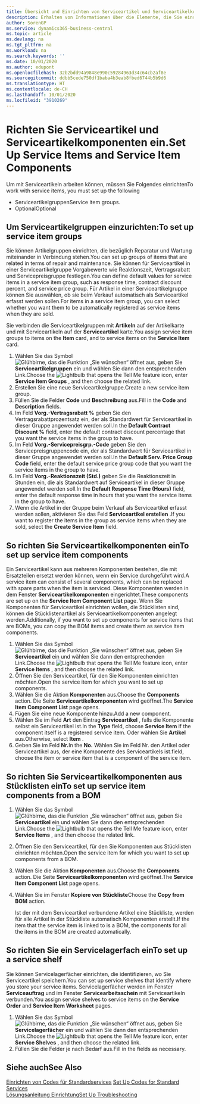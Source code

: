 ```yaml
---
title: Übersicht und Einrichten von Serviceartikel und Serviceartikelkomponenten  | Microsoft Docs
description: Erhalten von Informationen über die Elemente, die Sie einrichten müssen, bevor Sie Serviceartikel, einschliesslich Vorgabewerte wie Reaktionszeit, Vertragsrabatt, und Servicepreisgruppen verwenden können.
author: SorenGP
ms.service: dynamics365-business-central
ms.topic: article
ms.devlang: na
ms.tgt_pltfrm: na
ms.workload: na
ms.search.keywords: ''
ms.date: 10/01/2020
ms.author: edupont
ms.openlocfilehash: 32b2bdd94a9848e990c59284963d34c64cb2af8e
ms.sourcegitcommit: ddbb5cede750df1baba4b3eab8fbed6744b5b9d6
ms.translationtype: HT
ms.contentlocale: de-CH
ms.lasthandoff: 10/01/2020
ms.locfileid: "3910269"
---
```

# <a name="set-up-service-items-and-service-item-components"></a><span data-ttu-id="83b4e-103">Richten Sie Serviceartikel und Serviceartikelkomponenten ein.</span><span class="sxs-lookup"><span data-stu-id="83b4e-103">Set Up Service Items and Service Item Components</span></span>
<span data-ttu-id="83b4e-104">Um mit Serviceartikeln arbeiten können, müssen Sie Folgendes einrichten</span><span class="sxs-lookup"><span data-stu-id="83b4e-104">To work with service items, you must set up the following</span></span>

* <span data-ttu-id="83b4e-105">Serviceartikelgruppen</span><span class="sxs-lookup"><span data-stu-id="83b4e-105">Service item groups.</span></span>
* <span data-ttu-id="83b4e-106">Optional</span><span class="sxs-lookup"><span data-stu-id="83b4e-106">Optional</span></span>

## <a name="to-set-up-service-item-groups"></a><span data-ttu-id="83b4e-107">Um Serviceartikelgruppen einzurichten:</span><span class="sxs-lookup"><span data-stu-id="83b4e-107">To set up service item groups</span></span>
<span data-ttu-id="83b4e-108">Sie können Artikelgruppen einrichten, die bezüglich Reparatur und Wartung miteinander in Verbindung stehen.</span><span class="sxs-lookup"><span data-stu-id="83b4e-108">You can set up groups of items that are related in terms of repair and maintenance.</span></span> <span data-ttu-id="83b4e-109">Sie können für Serviceartikel in einer Serviceartikelgruppe Vorgabewerte wie Reaktionszeit, Vertragsrabatt und Servicepreisgruppe festlegen.</span><span class="sxs-lookup"><span data-stu-id="83b4e-109">You can define default values for service items in a service item group, such as response time, contract discount percent, and service price group.</span></span> <span data-ttu-id="83b4e-110">Für Artikel in einer Serviceartikelgruppe können Sie auswählen, ob sie beim Verkauf automatisch als Serviceartikel erfasst werden sollen.</span><span class="sxs-lookup"><span data-stu-id="83b4e-110">For items in a service item group, you can select whether you want them to be automatically registered as service items when they are sold.</span></span>  

<span data-ttu-id="83b4e-111">Sie verbinden die Serviceartikelgruppen mit **Artikeln** auf der Artikelkarte und mit Serviceartikeln auf der **Serviceartikel** karte.</span><span class="sxs-lookup"><span data-stu-id="83b4e-111">You assign service item groups to items on the **Item** card, and to service items on the **Service Item** card.</span></span>  

1. <span data-ttu-id="83b4e-112">Wählen Sie das Symbol ![Glühbirne, das die Funktion „Sie wünschen“ öffnet](media/ui-search/search_small.png "Tell Me-Funktion") aus, geben Sie **Serviceartikelgruppen** ein und wählen Sie dann den entsprechenden Link.</span><span class="sxs-lookup"><span data-stu-id="83b4e-112">Choose the ![Lightbulb that opens the Tell Me feature](media/ui-search/search_small.png "Tell me what you want to do") icon, enter **Service Item Groups** , and then choose the related link.</span></span>  
2. <span data-ttu-id="83b4e-113">Erstellen Sie eine neue Serviceartikelgruppe.</span><span class="sxs-lookup"><span data-stu-id="83b4e-113">Create a new service item group.</span></span>  
3. <span data-ttu-id="83b4e-114">Füllen Sie die Felder **Code** und **Beschreibung** aus.</span><span class="sxs-lookup"><span data-stu-id="83b4e-114">Fill in the **Code** and **Description** fields.</span></span>  
4. <span data-ttu-id="83b4e-115">Im Feld **Vorg.-Vertragsrabatt %** geben Sie den Vertragsrabattprozentsatz ein, der als Standardwert für Serviceartikel in dieser Gruppe angewendet werden soll.</span><span class="sxs-lookup"><span data-stu-id="83b4e-115">In the **Default Contract Discount %** field, enter the default contract discount percentage that you want the service items in the group to have.</span></span>  
5. <span data-ttu-id="83b4e-116">Im Feld **Vorg.-Servicepreisgrp.-Code** geben Sie den Servicepreisgruppencode ein, der als Standardwert für Serviceartikel in dieser Gruppe angewendet werden soll.</span><span class="sxs-lookup"><span data-stu-id="83b4e-116">In the **Default Serv. Price Group Code** field, enter the default service price group code that you want the service items in the group to have.</span></span>  
6. <span data-ttu-id="83b4e-117">Im Feld **Vorg.-Reaktionszeit (Std.)** geben Sie die Reaktionszeit in Stunden ein, die als Standardwert auf Serviceartikel in dieser Gruppe angewendet werden soll.</span><span class="sxs-lookup"><span data-stu-id="83b4e-117">In the **Default Response Time (Hours)** field, enter the default response time in hours that you want the service items in the group to have.</span></span>  
7. <span data-ttu-id="83b4e-118">Wenn die Artikel in der Gruppe beim Verkauf als Serviceartikel erfasst werden sollen, aktivieren Sie das Feld **Serviceartikel erstellen** .</span><span class="sxs-lookup"><span data-stu-id="83b4e-118">If you want to register the items in the group as service items when they are sold, select the **Create Service Item** field.</span></span>  

## <a name="to-set-up-service-item-components"></a><span data-ttu-id="83b4e-119">So richten Sie Serviceartikelkomponenten ein</span><span class="sxs-lookup"><span data-stu-id="83b4e-119">To set up service item components</span></span>
<span data-ttu-id="83b4e-120">Ein Serviceartikel kann aus mehreren Komponenten bestehen, die mit Ersatzteilen ersetzt werden können, wenn ein Service durchgeführt wird.</span><span class="sxs-lookup"><span data-stu-id="83b4e-120">A service item can consist of several components, which can be replaced with spare parts when the item is serviced.</span></span> <span data-ttu-id="83b4e-121">Diese Komponenten werden in dem Fenster **Serviceartikelkomponenten** eingerichtet.</span><span class="sxs-lookup"><span data-stu-id="83b4e-121">These components are set up on the **Service Item Component List** page.</span></span> <span data-ttu-id="83b4e-122">Wenn Sie Komponenten für Serviceartikel einrichten wollen, die Stücklisten sind, können die Stücklistenartikel als Serviceartikelkomponenten angelegt werden.</span><span class="sxs-lookup"><span data-stu-id="83b4e-122">Additionally, if you want to set up components for service items that are BOMs, you can copy the BOM items and create them as service item components.</span></span>

1. <span data-ttu-id="83b4e-123">Wählen Sie das Symbol ![Glühbirne, das die Funktion „Sie wünschen“ öffnet](media/ui-search/search_small.png "Tell Me-Funktion") aus, geben Sie **Serviceartikel** ein und wählen Sie dann den entsprechenden Link.</span><span class="sxs-lookup"><span data-stu-id="83b4e-123">Choose the ![Lightbulb that opens the Tell Me feature](media/ui-search/search_small.png "Tell me what you want to do") icon, enter **Service Items** , and then choose the related link.</span></span>
2. <span data-ttu-id="83b4e-124">Öffnen Sie den Serviceartikel, für den Sie Komponenten einrichten möchten.</span><span class="sxs-lookup"><span data-stu-id="83b4e-124">Open the service item for which you want to set up components.</span></span>  
3. <span data-ttu-id="83b4e-125">Wählen Sie die Aktion **Komponenten** aus.</span><span class="sxs-lookup"><span data-stu-id="83b4e-125">Choose the **Components** action.</span></span> <span data-ttu-id="83b4e-126">Die Seite **Serviceartikelkomponenten** wird geöffnet.</span><span class="sxs-lookup"><span data-stu-id="83b4e-126">The **Service Item Component List** page opens.</span></span>  
4. <span data-ttu-id="83b4e-127">Fügen Sie eine neue Komponente hinzu.</span><span class="sxs-lookup"><span data-stu-id="83b4e-127">Add a new component.</span></span>  
5. <span data-ttu-id="83b4e-128">Wählen Sie im Feld **Art** den Eintrag **Serviceartikel** , falls die Komponente selbst ein Serviceartikel ist.</span><span class="sxs-lookup"><span data-stu-id="83b4e-128">In the **Type** field, choose **Service Item** if the component itself is a registered service item.</span></span> <span data-ttu-id="83b4e-129">Oder wählen Sie **Artikel** aus.</span><span class="sxs-lookup"><span data-stu-id="83b4e-129">Otherwise, select **Item** .</span></span>  
6. <span data-ttu-id="83b4e-130">Geben Sie im Feld **Nr.**</span><span class="sxs-lookup"><span data-stu-id="83b4e-130">In the **No.**</span></span> <span data-ttu-id="83b4e-131">Wählen Sie im Feld Nr. den Artikel oder Serviceartikel aus, der eine Komponente des Serviceartikels ist.</span><span class="sxs-lookup"><span data-stu-id="83b4e-131">field, choose the item or service item that is a component of the service item.</span></span>  

## <a name="to-set-up-service-item-components-from-a-bom"></a><span data-ttu-id="83b4e-132">So richten Sie Serviceartikelkomponenten aus Stücklisten ein</span><span class="sxs-lookup"><span data-stu-id="83b4e-132">To set up service item components from a BOM</span></span>
1.  <span data-ttu-id="83b4e-133">Wählen Sie das Symbol ![Glühbirne, das die Funktion „Sie wünschen“ öffnet](media/ui-search/search_small.png "Tell Me-Funktion") aus, geben Sie **Serviceartikel** ein und wählen Sie dann den entsprechenden Link.</span><span class="sxs-lookup"><span data-stu-id="83b4e-133">Choose the ![Lightbulb that opens the Tell Me feature](media/ui-search/search_small.png "Tell me what you want to do") icon, enter **Service Items** , and then choose the related link.</span></span>  
2. <span data-ttu-id="83b4e-134">Öffnen Sie den Serviceartikel, für den Sie Komponenten aus Stücklisten einrichten möchten.</span><span class="sxs-lookup"><span data-stu-id="83b4e-134">Open the service item for which you want to set up components from a BOM.</span></span>  
3. <span data-ttu-id="83b4e-135">Wählen Sie die Aktion **Komponenten** aus.</span><span class="sxs-lookup"><span data-stu-id="83b4e-135">Choose the **Components** action.</span></span> <span data-ttu-id="83b4e-136">Die Seite **Serviceartikelkomponenten** wird geöffnet.</span><span class="sxs-lookup"><span data-stu-id="83b4e-136">The **Service Item Component List** page opens.</span></span>  
4. <span data-ttu-id="83b4e-137">Wählen Sie im Fenster **Kopiere von Stückliste**</span><span class="sxs-lookup"><span data-stu-id="83b4e-137">Choose the **Copy from BOM** action.</span></span>  

    <span data-ttu-id="83b4e-138">Ist der mit dem Serviceartikel verbundene Artikel eine Stückliste, werden für alle Artikel in der Stückliste automatisch Komponenten erstellt.</span><span class="sxs-lookup"><span data-stu-id="83b4e-138">If the item that the service item is linked to is a BOM, the components for all the items in the BOM are created automatically.</span></span>  

## <a name="to-set-up-a-service-shelf"></a><span data-ttu-id="83b4e-139">So richten Sie ein Servicelagerfach ein</span><span class="sxs-lookup"><span data-stu-id="83b4e-139">To set up a service shelf</span></span>
<span data-ttu-id="83b4e-140">Sie können Servicelagerfächer einrichten, die identifizieren, wo Sie Serviceartikel speichern.</span><span class="sxs-lookup"><span data-stu-id="83b4e-140">You can set up service shelves that identify where you store your service items.</span></span> <span data-ttu-id="83b4e-141">Servicelagerfächer werden im Fenster **Serviceauftrag** und im Fenster **Servicearbeitsschein** mit Serviceartikeln verbunden.</span><span class="sxs-lookup"><span data-stu-id="83b4e-141">You assign service shelves to service items on the **Service Order** and **Service Item Worksheet** pages.</span></span>  

1. <span data-ttu-id="83b4e-142">Wählen Sie das Symbol ![Glühbirne, das die Funktion „Sie wünschen“ öffnet](media/ui-search/search_small.png "Tell Me-Funktion") aus, geben Sie **Servicelagerfächer** ein und wählen Sie dann den entsprechenden Link.</span><span class="sxs-lookup"><span data-stu-id="83b4e-142">Choose the ![Lightbulb that opens the Tell Me feature](media/ui-search/search_small.png "Tell me what you want to do") icon, enter **Service Shelves** , and then choose the related link.</span></span>
2. <span data-ttu-id="83b4e-143">Füllen Sie die Felder je nach Bedarf aus.</span><span class="sxs-lookup"><span data-stu-id="83b4e-143">Fill in the fields as necessary.</span></span>

## <a name="see-also"></a><span data-ttu-id="83b4e-144">Siehe auch</span><span class="sxs-lookup"><span data-stu-id="83b4e-144">See Also</span></span>
<span data-ttu-id="83b4e-145">[Einrichten von Codes für Standardservices](service-how-setup-service-coding.md) </span><span class="sxs-lookup"><span data-stu-id="83b4e-145">[Set Up Codes for Standard Services](service-how-setup-service-coding.md) </span></span>  
[<span data-ttu-id="83b4e-146">Lösungsanleitung Einrichtung</span><span class="sxs-lookup"><span data-stu-id="83b4e-146">Set Up Troubleshooting</span></span>](service-how-setup-troubleshooting.md)
